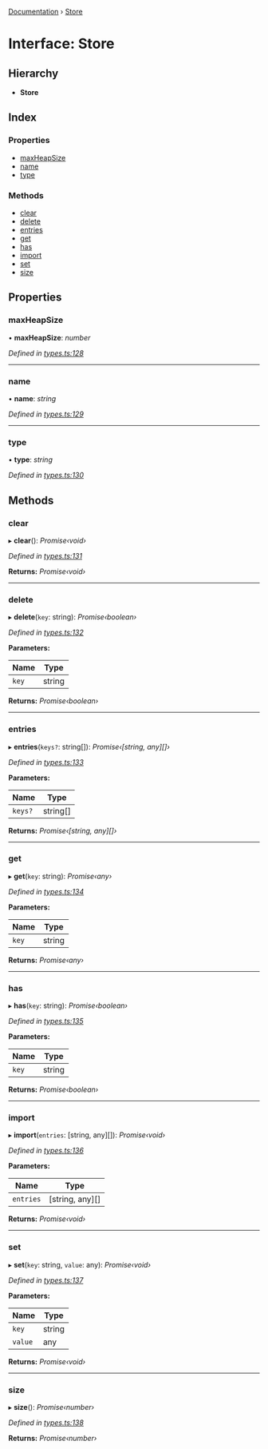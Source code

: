 [Documentation](../README.md) › [Store](store.md)

# Interface: Store

## Hierarchy

* **Store**

## Index

### Properties

* [maxHeapSize](store.md#maxheapsize)
* [name](store.md#name)
* [type](store.md#type)

### Methods

* [clear](store.md#clear)
* [delete](store.md#delete)
* [entries](store.md#entries)
* [get](store.md#get)
* [has](store.md#has)
* [import](store.md#import)
* [set](store.md#set)
* [size](store.md#size)

## Properties

###  maxHeapSize

• **maxHeapSize**: *number*

*Defined in [types.ts:128](https://github.com/badbatch/cachemap/blob/631c61b/packages/core/src/types.ts#L128)*

___

###  name

• **name**: *string*

*Defined in [types.ts:129](https://github.com/badbatch/cachemap/blob/631c61b/packages/core/src/types.ts#L129)*

___

###  type

• **type**: *string*

*Defined in [types.ts:130](https://github.com/badbatch/cachemap/blob/631c61b/packages/core/src/types.ts#L130)*

## Methods

###  clear

▸ **clear**(): *Promise‹void›*

*Defined in [types.ts:131](https://github.com/badbatch/cachemap/blob/631c61b/packages/core/src/types.ts#L131)*

**Returns:** *Promise‹void›*

___

###  delete

▸ **delete**(`key`: string): *Promise‹boolean›*

*Defined in [types.ts:132](https://github.com/badbatch/cachemap/blob/631c61b/packages/core/src/types.ts#L132)*

**Parameters:**

Name | Type |
------ | ------ |
`key` | string |

**Returns:** *Promise‹boolean›*

___

###  entries

▸ **entries**(`keys?`: string[]): *Promise‹[string, any][]›*

*Defined in [types.ts:133](https://github.com/badbatch/cachemap/blob/631c61b/packages/core/src/types.ts#L133)*

**Parameters:**

Name | Type |
------ | ------ |
`keys?` | string[] |

**Returns:** *Promise‹[string, any][]›*

___

###  get

▸ **get**(`key`: string): *Promise‹any›*

*Defined in [types.ts:134](https://github.com/badbatch/cachemap/blob/631c61b/packages/core/src/types.ts#L134)*

**Parameters:**

Name | Type |
------ | ------ |
`key` | string |

**Returns:** *Promise‹any›*

___

###  has

▸ **has**(`key`: string): *Promise‹boolean›*

*Defined in [types.ts:135](https://github.com/badbatch/cachemap/blob/631c61b/packages/core/src/types.ts#L135)*

**Parameters:**

Name | Type |
------ | ------ |
`key` | string |

**Returns:** *Promise‹boolean›*

___

###  import

▸ **import**(`entries`: [string, any][]): *Promise‹void›*

*Defined in [types.ts:136](https://github.com/badbatch/cachemap/blob/631c61b/packages/core/src/types.ts#L136)*

**Parameters:**

Name | Type |
------ | ------ |
`entries` | [string, any][] |

**Returns:** *Promise‹void›*

___

###  set

▸ **set**(`key`: string, `value`: any): *Promise‹void›*

*Defined in [types.ts:137](https://github.com/badbatch/cachemap/blob/631c61b/packages/core/src/types.ts#L137)*

**Parameters:**

Name | Type |
------ | ------ |
`key` | string |
`value` | any |

**Returns:** *Promise‹void›*

___

###  size

▸ **size**(): *Promise‹number›*

*Defined in [types.ts:138](https://github.com/badbatch/cachemap/blob/631c61b/packages/core/src/types.ts#L138)*

**Returns:** *Promise‹number›*
